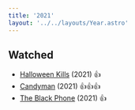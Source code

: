 ```yaml
---
title: '2021'
layout: '../../layouts/Year.astro'
---
```


## Watched

- [Halloween Kills](https://www.imdb.com/title/tt10665338/) (2021) 👍
- [Candyman](https://www.imdb.com/title/tt9347730/) (2021) 👍👍👍
- [The Black Phone](https://www.imdb.com/title/tt7144666/) (2021) 👍
